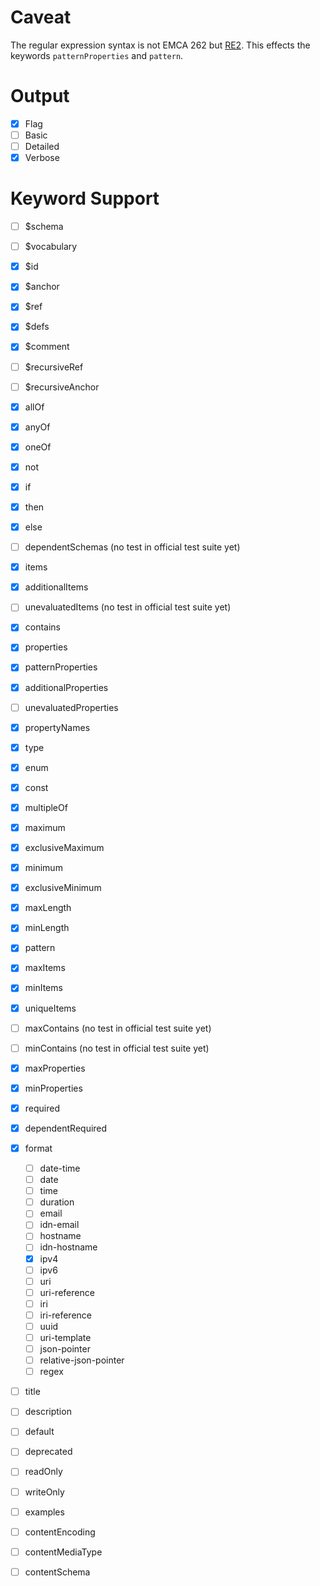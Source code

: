 # Caveat

The regular expression syntax is not EMCA 262 but [RE2](https://golang.org/s/re2syntax).
This effects the keywords `patternProperties` and `pattern`.

# Output

- [x] Flag
- [ ] Basic
- [ ] Detailed
- [x] Verbose

# Keyword Support

- [ ] $schema
- [ ] $vocabulary
- [x] $id
- [x] $anchor
- [x] $ref
- [x] $defs
- [x] $comment

- [ ] $recursiveRef
- [ ] $recursiveAnchor

- [x] allOf
- [x] anyOf
- [x] oneOf
- [x] not

- [x] if
- [x] then
- [x] else
- [ ] dependentSchemas (no test in official test suite yet)

- [x] items
- [x] additionalItems
- [ ] unevaluatedItems (no test in official test suite yet)
- [x] contains

- [x] properties
- [x] patternProperties
- [x] additionalProperties
- [ ] unevaluatedProperties
- [x] propertyNames

- [x] type
- [x] enum
- [x] const
- [x] multipleOf
- [x] maximum
- [x] exclusiveMaximum
- [x] minimum
- [x] exclusiveMinimum
- [x] maxLength
- [x] minLength
- [x] pattern
- [x] maxItems
- [x] minItems
- [x] uniqueItems
- [ ] maxContains (no test in official test suite yet)
- [ ] minContains (no test in official test suite yet)
- [x] maxProperties
- [x] minProperties
- [x] required
- [x] dependentRequired

- [x] format
  - [ ] date-time
  - [ ] date
  - [ ] time
  - [ ] duration
  - [ ] email
  - [ ] idn-email
  - [ ] hostname
  - [ ] idn-hostname
  - [x] ipv4
  - [ ] ipv6
  - [ ] uri
  - [ ] uri-reference
  - [ ] iri
  - [ ] iri-reference
  - [ ] uuid
  - [ ] uri-template
  - [ ] json-pointer
  - [ ] relative-json-pointer
  - [ ] regex
- [ ] title
- [ ] description
- [ ] default
- [ ] deprecated
- [ ] readOnly
- [ ] writeOnly
- [ ] examples

- [ ] contentEncoding
- [ ] contentMediaType
- [ ] contentSchema
